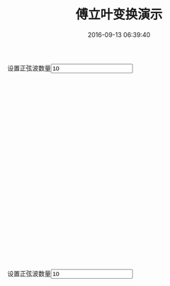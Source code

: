 ﻿---
title: 傅立叶变换演示
date: 2016-09-13 06:39:40
tags: [正弦波,傅立叶变换]
---

<style>
	#squareDiv,#sawtoothDiv {
		margin: 20px;
	}
</style>


设置正弦波数量<input type=number id="squareN" value=10 />
<div id=squareDiv style="height: 400px; width: 800px"></div>


设置正弦波数量<input type=number id="sawtoothN" value=10 />
<div id=sawtoothDiv style="height: 400px; width: 800px"></div>

 
<script src="https://bonjs.github.io/fourier/js/echarts-2.2.7/build/dist/echarts.js"></script>

<script>
	require.config({
		paths : {
			echarts : 'https://bonjs.github.io/fourier/js/echarts-2.2.7/src'
		}
	});
	// 按需加载
	require([
		 'echarts', 
		 'echarts/chart/line',
		 'echarts/chart/bar',
		 'echarts/chart/pie',
		 'echarts/theme/macarons',
	], function(echarts) {
		square(echarts, 'squareDiv');
		sawtooth(echarts, 'sawtoothDiv');
	});
	
	function square(echarts, el){
	
		//var n = window.location.href.match(/\w+.html\?n=(\d+)/)[1];
		
		var s;
		var f = function() {
			clearTimeout(s);
			s = setTimeout(function() {
				update();
			});
		};
		squareN.addEventListener('keydown', f);
		squareN.addEventListener('change', f);
		
		var myChart = echarts.init(document.getElementById(el), 'macarons');

		var option = {
			
			title : {
				text : '方波的傅立叶分解',
				//subtext : 'dataZoom支持',
			},
			tooltip : {
				trigger: 'item',
				formatter : function (params) {
					var date = new Date(params.value[0]);
					data = date.getFullYear() + '-'
						   + (date.getMonth() + 1) + '-'
						   + date.getDate() + ' '
						   + date.getHours() + ':'
						   + date.getMinutes();
					return data + '<br/>'
						   + params.value[1] + ', ' 
						   + params.value[2];
				}
			},
		
			legend : {
				data : ['series1', '']
			},
			grid: {
				y2: 80
			},
			xAxis : [
				{
					type : 'time',
					//splitNumber:10
				}
			],
			yAxis : [
				{
					type : 'value'
				}
			],
			series : [
				{
					name: '正弦波',
					type: 'line',
					//showAllSymbol: false,
					data: [0]
				}, {
					name: '由2个正弦波组成的方波',
					type: 'line',
					//showAllSymbol: false,
					data: [0]
				}
			]
		};
		myChart.setOption(option, true);
		
		//setInterval(function() {
		
		function update() {
			var n = squareN.value;
			option.legend.data[1] = '由' + n + '个正弦波组成的方波';
			option.series[0].data = base(function(x) {
				return Math.sin(x / 1000);
			});
			option.series[1].data = base(function(x) {
				var sum = 0;
				for(var i = 0; i < n; i ++) {
					sum += Math.sin((2 * i + 1) * x / 1000) / (2 * i + 1);
				}
				return sum;
			});
			myChart.setOption(option, true);
		};
		update();
		//},300);
		
		function base(fn) {
			var d = [];
			var t = 1474344857460;//new Date().getTime();
			for(var i = 0; i <= 1000; i ++) {
				var x = t + 10 * i;
				d[i] = ([
					x,
					fn.call(this, x),
					0
				]);
			}
			return d;
		}
		
	}
	
	function sawtooth(echarts, el) {
	
		var s;
		var f = function() {
			clearTimeout(s);
			s = setTimeout(function() {
				update();
			});
		};
		sawtoothN.addEventListener('keydown', f);
		sawtoothN.addEventListener('change', f);
		
		var myChart = echarts.init(document.getElementById(el), 'macarons');

		var option = {
			
			title : {
				text : '锯齿波的傅立叶分解',
				//subtext : 'dataZoom支持',
			},
			tooltip : {
				trigger: 'item',
				formatter : function (params) {
					var date = new Date(params.value[0]);
					data = date.getFullYear() + '-'
						   + (date.getMonth() + 1) + '-'
						   + date.getDate() + ' '
						   + date.getHours() + ':'
						   + date.getMinutes();
					return data + '<br/>'
						   + params.value[1] + ', ' 
						   + params.value[2];
				}
			},
		
			legend : {
				data : ['series1', '']
			},
			grid: {
				y2: 80
			},
			xAxis : [
				{
					type : 'time',
					//splitNumber:10
				}
			],
			yAxis : [
				{
					type : 'value'
				}
			],
			series : [
				{
					name: '正弦波',
					type: 'line',
					//showAllSymbol: false,
					data: [0]
				}, {
					name: '由2个正弦波组成的方波',
					type: 'line',
					//showAllSymbol: false,
					data: [0]
				}
			]
		};
		myChart.setOption(option, true);
		update();
		function update() {
			var n = sawtoothN.value;
			option.legend.data[1] = '由' + n + '个正弦波组成的锯齿波';
			option.series[0].data = base(function(x) {
				return Math.sin(x / 1000);
			});
			option.series[1].data = base(function(x) {
				var sum = 0;
				for(var i = 1; i <= n; i ++) {
					sum += Math.sin(i * x / 1000) / (i * Math.pow(-1, i));
				}
				return sum;
			});
			myChart.setOption(option, true);
		}
		//},300);
		
		function base(fn) {
			var d = [];
			var t = 1474344857460;//new Date().getTime();
			for(var i = 0; i <= 1000; i ++) {
				var x = t + 10 * i;
				d[i] = ([
					x,
					fn.call(this, x),
					0
				]);
			}
			return d;
		}
	}
	
</script>
